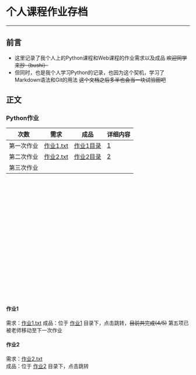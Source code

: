 # 个人课程作业存档

---

## 前言

* 这里记录了我个人上的Python课程和Web课程的作业需求以及成品 ~~欢迎同学来抄（bushi）~~
* 但同时，也是我个人学习Python的记录，也因为这个契机，学习了Markdown语法和Git的用法
  ~~这个文档之后多半也会当一块试验田吧~~

## 正文

### Python作业

|  次数   | 需求                            | 成品                     | 详细内容    |
|:-----:|-------------------------------|------------------------|---------|
| 第一次作业 | [作业1.txt](Python/作业1/作业1.txt) | [作业1目录](Python/作业1/成品) | [1](#1) |
| 第二次作业 | [作业2.txt](Python/作业2/作业2.txt) | [作业2目录](Python/作业2/成品) | [2](#2) |
| 第三次作业 |                               |                        |         |

<br><br><br><br><br><br><br><br><br><br><br><br><br><br><br><br><br><br><br>
<a name="1"></a>

#### 作业1</br>

需求：[作业1.txt](Python/作业1/作业1.txt)
成品：位于 [作业1](Python/作业1) 目录下，点击跳转，~~目前共完成(4/5)~~ 第五项已被老师移动至下一次作业

<a name="2"></a>

#### 作业2</br>

需求：[作业2.txt](Python/作业2/作业2.txt)</br>
成品：位于 [作业2](Python/作业2) 目录下，点击跳转
